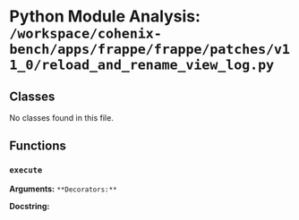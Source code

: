 # Python Module Analysis: `/workspace/cohenix-bench/apps/frappe/frappe/patches/v11_0/reload_and_rename_view_log.py`

## Classes

No classes found in this file.


## Functions

### `execute`
**Arguments:** ``
**Decorators:** ``

**Docstring:**
```

```

